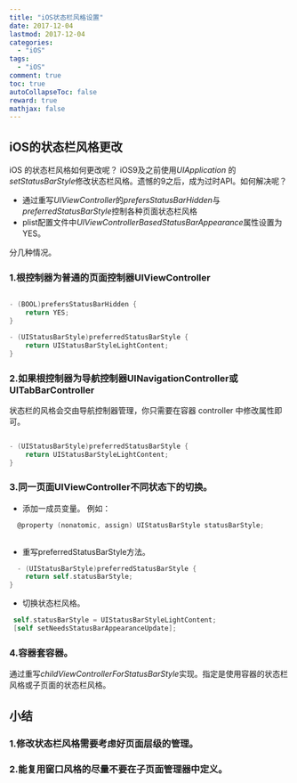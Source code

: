 ```yaml
---
title: "iOS状态栏风格设置"
date: 2017-12-04
lastmod: 2017-12-04
categories:
  - "iOS"
tags:
  - "iOS"
comment: true
toc: true
autoCollapseToc: false
reward: true
mathjax: false
---
```



## iOS的状态栏风格更改
iOS 的状态栏风格如何更改呢？
iOS9及之前使用*UIApplication* 的*setStatusBarStyle*修改状态栏风格。遗憾的9之后，成为过时API。如何解决呢？

 
 * 通过重写*UIViewController*的*prefersStatusBarHidden*与*preferredStatusBarStyle*控制各种页面状态栏风格
 * plist配置文件中*UIViewControllerBasedStatusBarAppearance*属性设置为YES。

分几种情况。

### 1.根控制器为普通的页面控制器UIViewController
```objective-c

- (BOOL)prefersStatusBarHidden {
    return YES;
}

- (UIStatusBarStyle)preferredStatusBarStyle {
    return UIStatusBarStyleLightContent;
}

```

  
### 2.如果根控制器为导航控制器UINavigationController或UITabBarController
状态栏的风格会交由导航控制器管理，你只需要在容器 controller 中修改属性即可。

```objective-c

- (UIStatusBarStyle)preferredStatusBarStyle {
    return UIStatusBarStyleLightContent;
}

```

### 3.同一页面UIViewController不同状态下的切换。
* 添加一成员变量。
例如：

```objective-c
  @property (nonatomic, assign) UIStatusBarStyle statusBarStyle;
  
```
  
* 重写preferredStatusBarStyle方法。
  
```objective-c
  - (UIStatusBarStyle)preferredStatusBarStyle {
    return self.statusBarStyle;
}

```

* 切换状态栏风格。

```objective-c
 self.statusBarStyle = UIStatusBarStyleLightContent;
 [self setNeedsStatusBarAppearanceUpdate];
```

### 4.容器套容器。
通过重写*childViewControllerForStatusBarStyle*实现。指定是使用容器的状态栏风格或子页面的状态栏风格。

## 小结
### 1.修改状态栏风格需要考虑好页面层级的管理。
### 2.能复用窗口风格的尽量不要在子页面管理器中定义。



